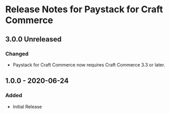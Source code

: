# Release Notes for Paystack for Craft Commerce

## 3.0.0 Unreleased

### Changed
- Paystack for Craft Commerce now requires Craft Commerce 3.3 or later.

## 1.0.0 - 2020-06-24

### Added
- Initial Release
